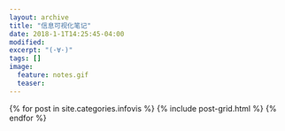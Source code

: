 ```yaml
---
layout: archive
title: "信息可视化笔记"
date: 2018-1-1T14:25:45-04:00
modified:
excerpt: "(·∀·)"
tags: []
image: 
  feature: notes.gif
  teaser:
---
```



<div class="tiles">
{% for post in site.categories.infovis %}
  {% include post-grid.html %}
{% endfor %}
</div><!-- /.tiles 把所有categories 有 infovis 的列出来-->